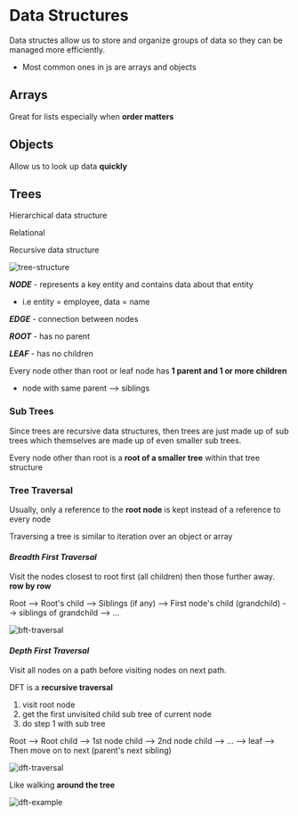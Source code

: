 # Data Structures

Data structes allow us to store and organize groups of data so they can be managed more efficiently.
- Most common ones in js are arrays and objects

## **Arrays**

Great for lists especially when **order matters**

## **Objects**

Allow us to look up data **quickly**

## **Trees**

Hierarchical data structure

Relational

Recursive data structure

![tree-structure](https://miro.medium.com/max/975/1*PWJiwTxRdQy8A_Y0hAv5Eg.png)

***NODE*** - represents a key entity and contains data about that entity
- i.e entity = employee, data = name

***EDGE*** - connection between nodes

***ROOT*** - has no parent

***LEAF*** - has no children

Every node other than root or leaf node has **1 parent and 1 or more children**
- node with same parent --> siblings

### **Sub Trees**

Since trees are recursive data structures, then trees are just made up of sub trees which themselves are made up of even smaller sub trees.

Every node other than root is a **root of a smaller tree** within that tree structure

### **Tree Traversal**

Usually, only a reference to the **root node** is kept instead of a reference to every node

Traversing a tree is similar to iteration over an object or array

#### *Breadth First Traversal*

Visit the nodes closest to root first (all children) then those further away. **row by row**

Root --> Root's child --> Siblings (if any) --> First node's child (grandchild) --> siblings of grandchild --> ...


![bft-traversal](https://i.imgur.com/eW8w8as.png)

#### *Depth First Traversal*

Visit all nodes on a path before visiting nodes on next path.

DFT is a **recursive traversal**
  1. visit root node
  2. get the first unvisited child sub tree of current node
  3. do step 1 with sub tree
  
Root --> Root child --> 1st node child --> 2nd node child --> ... --> leaf --> Then move on to next (parent's next sibling)

![dft-traversal](https://i.imgur.com/C7eQxFV.png)

Like walking **around the tree**

![dft-example](https://i.imgur.com/mY1NJKJ.png)